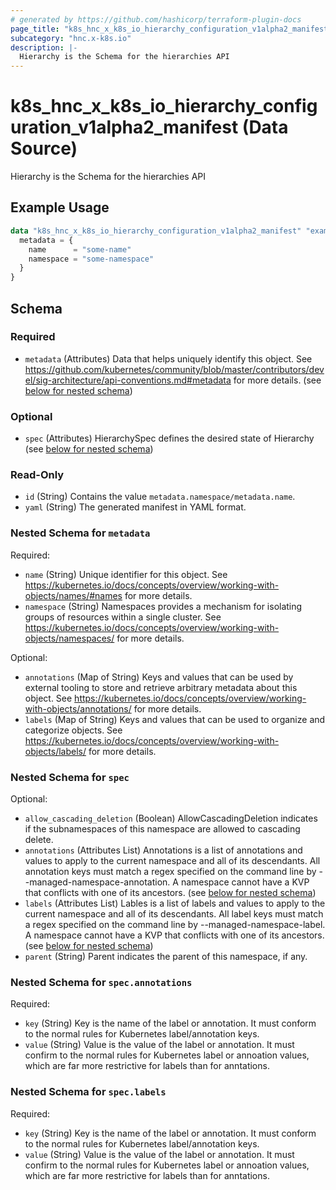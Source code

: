 ```yaml
---
# generated by https://github.com/hashicorp/terraform-plugin-docs
page_title: "k8s_hnc_x_k8s_io_hierarchy_configuration_v1alpha2_manifest Data Source - terraform-provider-k8s"
subcategory: "hnc.x-k8s.io"
description: |-
  Hierarchy is the Schema for the hierarchies API
---
```


# k8s_hnc_x_k8s_io_hierarchy_configuration_v1alpha2_manifest (Data Source)

Hierarchy is the Schema for the hierarchies API

## Example Usage

```terraform
data "k8s_hnc_x_k8s_io_hierarchy_configuration_v1alpha2_manifest" "example" {
  metadata = {
    name      = "some-name"
    namespace = "some-namespace"
  }
}
```

<!-- schema generated by tfplugindocs -->
## Schema

### Required

- `metadata` (Attributes) Data that helps uniquely identify this object. See https://github.com/kubernetes/community/blob/master/contributors/devel/sig-architecture/api-conventions.md#metadata for more details. (see [below for nested schema](#nestedatt--metadata))

### Optional

- `spec` (Attributes) HierarchySpec defines the desired state of Hierarchy (see [below for nested schema](#nestedatt--spec))

### Read-Only

- `id` (String) Contains the value `metadata.namespace/metadata.name`.
- `yaml` (String) The generated manifest in YAML format.

<a id="nestedatt--metadata"></a>
### Nested Schema for `metadata`

Required:

- `name` (String) Unique identifier for this object. See https://kubernetes.io/docs/concepts/overview/working-with-objects/names/#names for more details.
- `namespace` (String) Namespaces provides a mechanism for isolating groups of resources within a single cluster. See https://kubernetes.io/docs/concepts/overview/working-with-objects/namespaces/ for more details.

Optional:

- `annotations` (Map of String) Keys and values that can be used by external tooling to store and retrieve arbitrary metadata about this object. See https://kubernetes.io/docs/concepts/overview/working-with-objects/annotations/ for more details.
- `labels` (Map of String) Keys and values that can be used to organize and categorize objects. See https://kubernetes.io/docs/concepts/overview/working-with-objects/labels/ for more details.


<a id="nestedatt--spec"></a>
### Nested Schema for `spec`

Optional:

- `allow_cascading_deletion` (Boolean) AllowCascadingDeletion indicates if the subnamespaces of this namespace are allowed to cascading delete.
- `annotations` (Attributes List) Annotations is a list of annotations and values to apply to the current namespace and all of its descendants. All annotation keys must match a regex specified on the command line by --managed-namespace-annotation. A namespace cannot have a KVP that conflicts with one of its ancestors. (see [below for nested schema](#nestedatt--spec--annotations))
- `labels` (Attributes List) Lables is a list of labels and values to apply to the current namespace and all of its descendants. All label keys must match a regex specified on the command line by --managed-namespace-label. A namespace cannot have a KVP that conflicts with one of its ancestors. (see [below for nested schema](#nestedatt--spec--labels))
- `parent` (String) Parent indicates the parent of this namespace, if any.

<a id="nestedatt--spec--annotations"></a>
### Nested Schema for `spec.annotations`

Required:

- `key` (String) Key is the name of the label or annotation. It must conform to the normal rules for Kubernetes label/annotation keys.
- `value` (String) Value is the value of the label or annotation. It must confirm to the normal rules for Kubernetes label or annoation values, which are far more restrictive for labels than for anntations.


<a id="nestedatt--spec--labels"></a>
### Nested Schema for `spec.labels`

Required:

- `key` (String) Key is the name of the label or annotation. It must conform to the normal rules for Kubernetes label/annotation keys.
- `value` (String) Value is the value of the label or annotation. It must confirm to the normal rules for Kubernetes label or annoation values, which are far more restrictive for labels than for anntations.
